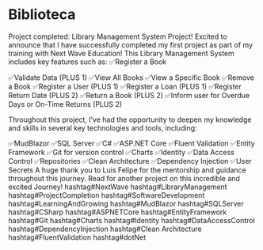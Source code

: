 # Biblioteca

Project completed: Library Management System Project! 
Excited to announce that I have successfully completed my first project as part of my training with Next Wave Education! This Library Management System includes key features such as:
✅Register a Book 

✅Validate Data (PLUS 1)
✅View All Books
✅View a Specific Book
✅Remove a Book
✅Register a User (PLUS 1)
✅Register a Loan (PLUS 1)
✅Register Return Date (PLUS 2)
✅Return a Book (PLUS 2)
✅Inform user for Overdue Days or On-Time Returns (PLUS 2)

Throughout this project, I’ve had the opportunity to deepen my knowledge and skills in several key technologies and tools, including:

✅MudBlazor
✅SQL Server
✅C#
✅ASP.NET Core
✅Fluent Validation
✅Entity Framework
✅Git for version control
✅Charts
✅Identity
✅Data Access Control
✅Repositories 
✅Clean Architecture 
✅Dependency Injection 
✅User Secrets
A huge thank you to Luis Felipe for the mentorship and guidance throughout this journey. 
Read for another project on this incredible and excited Journey!
hashtag#NextWave hashtag#LibraryManagement hashtag#ProjectCompletion hashtag#SoftwareDevelopment hashtag#LearningAndGrowing hashtag#MudBlazor hashtag#SQLServer hashtag#CSharp hashtag#ASPNETCore hashtag#EntityFramework hashtag#Git hashtag#Charts hashtag#Identity hashtag#DataAccessControl hashtag#DependencyInjection hashtag#Clean Architecture hashtag#FluentValidation hashtag#dotNet


